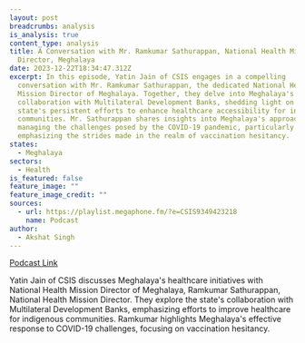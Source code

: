 ```yaml
---
layout: post
breadcrumbs: analysis
is_analysis: true
content_type: analysis
title: A Conversation with Mr. Ramkumar Sathurappan, National Health Mission
  Director, Meghalaya
date: 2023-12-22T18:34:47.312Z
excerpt: In this episode, Yatin Jain of CSIS engages in a compelling
  conversation with Mr. Ramkumar Sathurappan, the dedicated National Health
  Mission Director of Meghalaya. Together, they delve into Meghalaya's dynamic
  collaboration with Multilateral Development Banks, shedding light on the
  state's persistent efforts to enhance healthcare accessibility for indigenous
  communities. Mr. Sathurappan shares insights into Meghalaya's approach to
  managing the challenges posed by the COVID-19 pandemic, particularly
  emphasizing the strides made in the realm of vaccination hesitancy.
states:
  - Meghalaya
sectors:
  - Health
is_featured: false
feature_image: ""
feature_image_credit: ""
sources:
  - url: https://playlist.megaphone.fm/?e=CSIS9349423218
    name: Podcast
author:
  - Akshat Singh
---
```

[Podcast Link](https://playlist.megaphone.fm/?e=CSIS9349423218)

Yatin Jain of CSIS discusses Meghalaya's healthcare initiatives with National Health Mission Director of Meghalaya, Ramkumar Sathurappan, National Health Mission Director. They explore the state's collaboration with Multilateral Development Banks, emphasizing efforts to improve healthcare for indigenous communities. Ramkumar highlights Meghalaya's effective response to COVID-19 challenges, focusing on vaccination hesitancy.